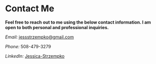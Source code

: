 # Contact Me

**Feel free to reach out to me using the below contact information. I am open to both personal and professional inquiries.**

*Email:* jessstrzempko@gmail.com

*Phone:* 508-479-3279

*LinkedIn:* [Jessica-Strzempko](https://www.linkedin.com/in/jessica-strzempko/)
